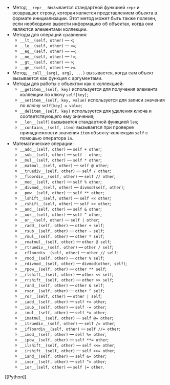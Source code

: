 
- Метод `__repr__` вызывается стандартной функцией `repr` и возвращает строку, которая является представлением объекта в формате инициализации. Этот метод может быть также полезен, если необходимо вывести информацию об объектах, когда они являются элементами коллекции.
- Методы для операций сравнения:
    - `__lt__(self, other)` — `<`;
    - `__le__(self, other)` — `<=`;
    - `__eq__(self, other)` — `==`;
    - `__ne__(self, other)` — `!=`;
    - `__gt__(self, other)` — `>`;
    - `__ge__(self, other)` — `>=`.
- Метод `__call__(arg1, arg2, ...)` вызывается, когда сам объект вызывается как функция с аргументами.
- Методы для работы с объектом как с коллекцией:
    - `__getitem__(self, key)` используется для получения элемента коллекции по ключу `self[key]`;
    - `__setitem__(self, key, value)` используется для записи значения по ключу `self[key] = value`;
    - `__delitem__(self, key)` используется для удаления ключа и соответствующего ему значения;
    - `__len__(self)` вызывается стандартной функцией `len`;
    - `__contains__(self, item)` вызывается при проверке принадлежности значения `item` объекту-коллекции `self` с помощью оператора `in`.
- Математические операции:
    - `__add__(self, other)` — `self + other`;
    - `__sub__(self, other)` — `self - other`;
    - `__mul__(self, other)` — `self * other`;
    - `__matmul__(self, other)` — `self @ other`;
    - `__truediv__(self, other)` — `self / other`;
    - `__floordiv__(self, other)` — `self // other`;
    - `__mod__(self, other)` — `self % other`;
    - `__divmod__(self, other)` — `divmod(self, other)`;
    - `__pow__(self, other)` — `self ** other`;
    - `__lshift__(self, other)` — `self << other`;
    - `__rshift__(self, other)` — `self >> other`;
    - `__and__(self, other)` — `self & other`;
    - `__xor__(self, other)` — `self ^ other`;
    - `__or__(self, other)` — `self | other`;
    - `__radd__(self, other)` — `other + self`;
    - `__rsub__(self, other)` — `other - self`;
    - `__rmul__(self, other)` — `other * self`;
    - `__rmatmul__(self, other)` — `other @ self`;
    - `__rtruediv__(self, other)` — `other / self`;
    - `__rfloordiv__(self, other)` — `other // self`;
    - `__rmod__(self, other)` — `other % self`;
    - `__rdivmod__(self, other)` — `divmod(other, self)`;
    - `__rpow__(self, other)` — `other ** self`;
    - `__rlshift__(self, other)` — `other << self`;
    - `__rrshift__(self, other)` — `other >> self`;
    - `__rand__(self, other)` — `other & self`;
    - `__rxor__(self, other)` — `other ^ self`;
    - `__ror__(self, other)` — `other | self`;
    - `__iadd__(self, other)` — `self += other`;
    - `__isub__(self, other)` — `self -= other`;
    - `__imul__(self, other)` — `self *= other`;
    - `__imatmul__(self, other)` — `self @= other`;
    - `__itruediv__(self, other)` — `self /= other`;
    - `__ifloordiv__(self, other)` — `self //= other`;
    - `__imod__(self, other)` — `self %= other`;
    - `__ipow__(self, other)` — `self **= other`;
    - `__ilshift__(self, other)` — `self <<= other`;
    - `__irshift__(self, other)` — `self >>= other`;
    - `__iand__(self, other)` — `self &= other`;
    - `__ixor__(self, other)` — `self ^= other`;
    - `__ior__(self, other)` — `self |= other`.

[[Python]]
